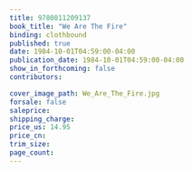 ```yaml
---
title: 9780811209137
book_title: "We Are The Fire"
binding: clothbound
published: true
date: 1984-10-01T04:59:00-04:00
publication_date: 1984-10-01T04:59:00-04:00
show_in_forthcoming: false
contributors:

cover_image_path: We_Are_The_Fire.jpg
forsale: false
saleprice:
shipping_charge:
price_us: 14.95
price_cn:
trim_size:
page_count:
---
```


